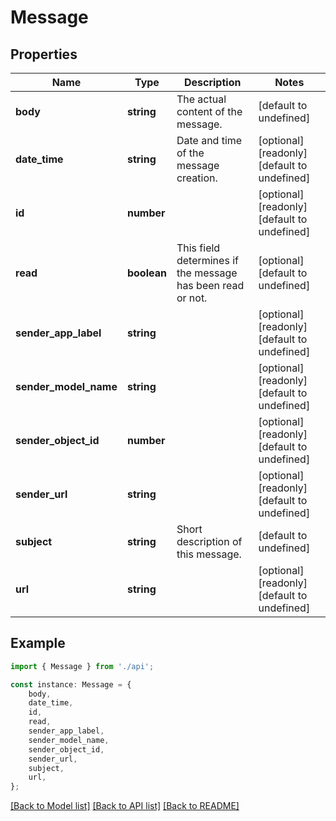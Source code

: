 # Message


## Properties

Name | Type | Description | Notes
------------ | ------------- | ------------- | -------------
**body** | **string** | The actual content of the message. | [default to undefined]
**date_time** | **string** | Date and time of the message creation. | [optional] [readonly] [default to undefined]
**id** | **number** |  | [optional] [readonly] [default to undefined]
**read** | **boolean** | This field determines if the message has been read or not. | [optional] [default to undefined]
**sender_app_label** | **string** |  | [optional] [readonly] [default to undefined]
**sender_model_name** | **string** |  | [optional] [readonly] [default to undefined]
**sender_object_id** | **number** |  | [optional] [readonly] [default to undefined]
**sender_url** | **string** |  | [optional] [readonly] [default to undefined]
**subject** | **string** | Short description of this message. | [default to undefined]
**url** | **string** |  | [optional] [readonly] [default to undefined]

## Example

```typescript
import { Message } from './api';

const instance: Message = {
    body,
    date_time,
    id,
    read,
    sender_app_label,
    sender_model_name,
    sender_object_id,
    sender_url,
    subject,
    url,
};
```

[[Back to Model list]](../README.md#documentation-for-models) [[Back to API list]](../README.md#documentation-for-api-endpoints) [[Back to README]](../README.md)
